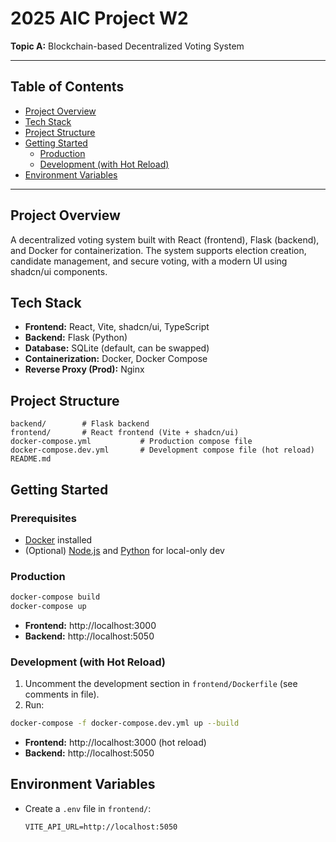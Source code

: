 # 2025 AIC Project W2

**Topic A:** Blockchain-based Decentralized Voting System

---

## Table of Contents
- [Project Overview](#project-overview)
- [Tech Stack](#tech-stack)
- [Project Structure](#project-structure)
- [Getting Started](#getting-started)
  - [Production](#production)
  - [Development (with Hot Reload)](#development-with-hot-reload)
- [Environment Variables](#environment-variables)

---

## Project Overview
A decentralized voting system built with React (frontend), Flask (backend), and Docker for containerization. The system supports election creation, candidate management, and secure voting, with a modern UI using shadcn/ui components.

## Tech Stack
- **Frontend:** React, Vite, shadcn/ui, TypeScript
- **Backend:** Flask (Python)
- **Database:** SQLite (default, can be swapped)
- **Containerization:** Docker, Docker Compose
- **Reverse Proxy (Prod):** Nginx

## Project Structure
```
backend/        # Flask backend
frontend/       # React frontend (Vite + shadcn/ui)
docker-compose.yml           # Production compose file
docker-compose.dev.yml       # Development compose file (hot reload)
README.md
```

## Getting Started

### Prerequisites
- [Docker](https://www.docker.com/get-started) installed
- (Optional) [Node.js](https://nodejs.org/) and [Python](https://www.python.org/) for local-only dev

### Production
```sh
docker-compose build
docker-compose up
```
- **Frontend:** http://localhost:3000
- **Backend:** http://localhost:5050

### Development (with Hot Reload)
1. Uncomment the development section in `frontend/Dockerfile` (see comments in file).
2. Run:
```sh
docker-compose -f docker-compose.dev.yml up --build
```
- **Frontend:** http://localhost:3000 (hot reload)
- **Backend:** http://localhost:5050

## Environment Variables
- Create a `.env` file in `frontend/`:
  ```env
  VITE_API_URL=http://localhost:5050
  ```
